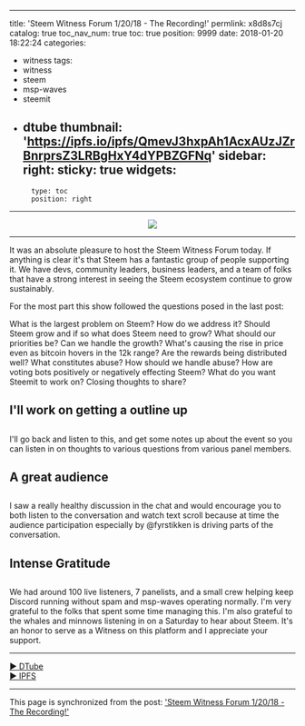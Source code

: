 
---
title: 'Steem Witness Forum 1/20/18 - The Recording!'
permlink: x8d8s7cj
catalog: true
toc_nav_num: true
toc: true
position: 9999
date: 2018-01-20 18:22:24
categories:
- witness
tags:
- witness
- steem
- msp-waves
- steemit
- dtube
thumbnail: 'https://ipfs.io/ipfs/QmevJ3hxpAh1AcxAUzJZrBnrprsZ3LRBgHxY4dYPBZGFNq'
sidebar:
    right:
        sticky: true
widgets:
    -
        type: toc
        position: right
---


<center><a href='https://d.tube/#!/v/aggroed/x8d8s7cj'><img src='https://ipfs.io/ipfs/QmevJ3hxpAh1AcxAUzJZrBnrprsZ3LRBgHxY4dYPBZGFNq'></a></center><hr>

It was an absolute pleasure to host the Steem Witness Forum today.  If anything is clear it's that Steem has a fantastic group of people supporting it.  We have devs, community leaders, business leaders, and a team of folks that have a strong interest in seeing the Steem ecosystem continue to grow sustainably.

For the most part this show followed the questions posed in the last post:

What is the largest problem on Steem? How do we address it?
Should Steem grow and if so what does Steem need to grow?
What should our priorities be?
Can we handle the growth?
What's causing the rise in price even as bitcoin hovers in the 12k range?
Are the rewards being distributed well?
What constitutes abuse? How should we handle abuse?
How are voting bots positively or negatively effecting Steem?
What do you want Steemit to work on?
Closing thoughts to share?

## I'll work on getting a outline up <h2>

I'll go back and listen to this, and get some notes up about the event so you can listen in on thoughts to various questions from various panel members.

## A great audience <h2>

I saw a really healthy discussion in the chat and would encourage you to both listen to the conversation and watch text scroll because at time the audience participation especially by @fyrstikken is driving parts of the conversation.

## Intense Gratitude <h2>

We had around 100 live listeners, 7 panelists, and a small crew helping keep Discord running without spam and msp-waves operating normally.  I'm very grateful to the folks that spent some time managing this.  I'm also grateful to the whales and minnows listening in on a Saturday to hear about Steem.  It's an honor to serve as a Witness on this platform and I appreciate your support.

<hr><a href='https://d.tube/#!/v/aggroed/x8d8s7cj'> ▶️ DTube</a><br /><a href='https://ipfs.io/ipfs/QmSHuDGKFjo2CjzsB7LEWFw9NHhB7SjkV5GSQ7DUnLtsgJ'> ▶️ IPFS</a>

- - -

This page is synchronized from the post: ['Steem Witness Forum 1/20/18 - The Recording!'](https://steemit.com/@aggroed/x8d8s7cj)

